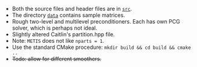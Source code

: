 * Both the source files and header files are in [`src`](src).
* The directory [`data`](data) contains sample matrices.
* Rough two-level and multilevel preconditioners. Each has own PCG solver, which is perhaps not ideal.
* Slightly altered Caitlin's partition.hpp file.
* Note: `METIS` does not like `nparts = 1`.
* Use the standard CMake procedure: `mkdir build && cd build && cmake ..`
* ~~Todo: allow for different smoothers.~~
